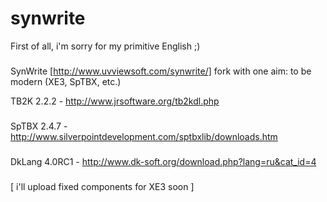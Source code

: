 synwrite
========

First of all, i'm sorry for my primitive English ;)
###
SynWrite [http://www.uvviewsoft.com/synwrite/] fork with one aim: to be modern (XE3, SpTBX, etc.)

TB2K 2.2.2 - http://www.jrsoftware.org/tb2kdl.php 
###
SpTBX 2.4.7 - http://www.silverpointdevelopment.com/sptbxlib/downloads.htm
###
DkLang 4.0RC1 - http://www.dk-soft.org/download.php?lang=ru&cat_id=4
###
[ i'll upload fixed components for XE3 soon ]
